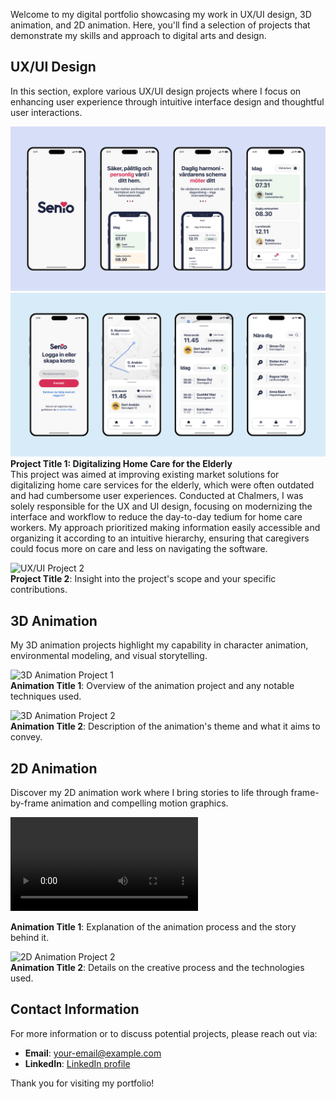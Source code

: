Welcome to my digital portfolio showcasing my work in UX/UI design, 3D animation, and 2D animation. Here, you'll find a selection of projects that demonstrate my skills and approach to digital arts and design.

## UX/UI Design

In this section, explore various UX/UI design projects where I focus on enhancing user experience through intuitive interface design and thoughtful user interactions.

![UX/UI Project 1](./src/Images/Senio.png)
![UX/UI Project 1](./src/Images/Senio2.png)  
**Project Title 1: Digitalizing Home Care for the Elderly**  
This project was aimed at improving existing market solutions for digitalizing home care services for the elderly, which were often outdated and had cumbersome user experiences. Conducted at Chalmers, I was solely responsible for the UX and UI design, focusing on modernizing the interface and workflow to reduce the day-to-day tedium for home care workers. My approach prioritized making information easily accessible and organizing it according to an intuitive hierarchy, ensuring that caregivers could focus more on care and less on navigating the software.

![UX/UI Project 2](url-to-your-image2)  
**Project Title 2**: Insight into the project's scope and your specific contributions.

## 3D Animation

My 3D animation projects highlight my capability in character animation, environmental modeling, and visual storytelling.

![3D Animation Project 1](url-to-your-image3)  
**Animation Title 1**: Overview of the animation project and any notable techniques used.

![3D Animation Project 2](url-to-your-image4)  
**Animation Title 2**: Description of the animation's theme and what it aims to convey.

## 2D Animation

Discover my 2D animation work where I bring stories to life through frame-by-frame animation and compelling motion graphics.

![Demo Video](./src/Videos/DuikBassel2Workflow.webm)

**Animation Title 1**: Explanation of the animation process and the story behind it.

![2D Animation Project 2](url-to-your-image6)  
**Animation Title 2**: Details on the creative process and the technologies used.

## Contact Information

For more information or to discuss potential projects, please reach out via:
- **Email**: [your-email@example.com](mailto:carl_andren@outlook.com)
- **LinkedIn**: [LinkedIn profile](https://www.linkedin.com/in/carl-andr%C3%A9n-617b811b0/)

Thank you for visiting my portfolio!
